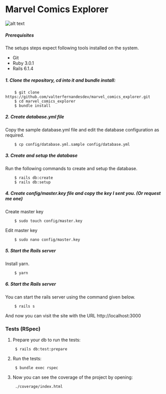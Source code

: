 # Marvel Comics Explorer
![alt text](app/assets/imgages/marvel_cover.png)
##### Prerequisites

The setups steps expect following tools installed on the system.

- Git
- Ruby 3.0.1
- Rails 6.1.4

##### 1. Clone the repository, cd into it and bundle install:

        $ git clone https://github.com/valterfernandesdev/marvel_comics_explorer.git
        $ cd marvel_comics_explorer
        $ bundle install
##### 2. Create database.yml file

Copy the sample database.yml file and edit the database configuration as required.

        $ cp config/database.yml.sample config/database.yml

##### 3. Create and setup the database

Run the following commands to create and setup the database.

        $ rails db:create
        $ rails db:setup

##### 4. Create config/master.key file and copy the key I sent you. (Or request me one)

 Create master key

        $ sudo touch config/master.key
Edit master key

        $ sudo nano config/master.key
        
##### 5. Start the Rails server

Install yarn.

        $ yarn
##### 6. Start the Rails server

You can start the rails server using the command given below.


        $ rails s

And now you can visit the site with the URL http://localhost:3000
        
### Tests (RSpec)

1. Prepare your db to run the tests:

        $ rails db:test:prepare

2. Run the tests:

        $ bundle exec rspec

3. Now you can see the coverage of the project by opening:

        ./coverage/index.html
